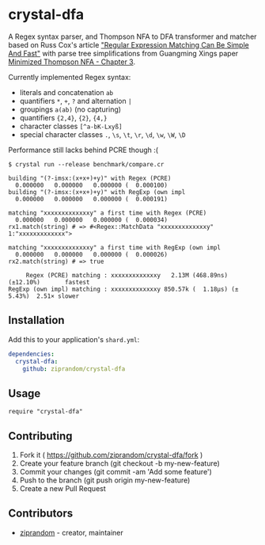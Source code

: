 # crystal-dfa

A Regex syntax parser, and Thompson NFA to DFA transformer and matcher based on Russ Cox's article ["Regular Expression Matching Can Be Simple And Fast"](https://swtch.com/~rsc/regexp/regexp1.html) with parse tree simplifications from Guangming Xings paper [Minimized Thompson NFA - Chapter 3](http://people.wku.edu/guangming.xing/thompsonnfa.pdf).

Currently implemented Regex syntax:

* literals and concatenation `ab`
* quantifiers `*`, `+`, `?` and alternation `|`
* groupings `a(ab)` (no capturing)
* quantifiers `{2,4}`, `{2}`, `{4,}`
* character classes `[^a-bK-Lxyß]`
* special character classes `.`, `\s`, `\t`, `\r`, `\d`, `\w`, `\W`, `\D`

Performance still lacks behind PCRE though :(

```
$ crystal run --release benchmark/compare.cr

building "(?-imsx:(x+x+)+y)" with Regex (PCRE)
  0.000000   0.000000   0.000000 (  0.000100)
building "(?-imsx:(x+x+)+y)" with RegExp (own impl
  0.000000   0.000000   0.000000 (  0.000191)

matching "xxxxxxxxxxxxxy" a first time with Regex (PCRE)
  0.000000   0.000000   0.000000 (  0.000034)
rx1.match(string) # => #<Regex::MatchData "xxxxxxxxxxxxxy" 1:"xxxxxxxxxxxxx">

matching "xxxxxxxxxxxxxy" a first time with RegExp (own impl
  0.000000   0.000000   0.000000 (  0.000026)
rx2.match(string) # => true

     Regex (PCRE) matching : xxxxxxxxxxxxxy   2.13M (468.89ns) (±12.10%)       fastest
RegExp (own impl) matching : xxxxxxxxxxxxxy 850.57k (  1.18µs) (± 5.43%)  2.51× slower
```

## Installation

Add this to your application's `shard.yml`:

```yaml
dependencies:
  crystal-dfa:
    github: ziprandom/crystal-dfa
```

## Usage

```crystal
require "crystal-dfa"
```

## Contributing

1. Fork it ( https://github.com/ziprandom/crystal-dfa/fork )
2. Create your feature branch (git checkout -b my-new-feature)
3. Commit your changes (git commit -am 'Add some feature')
4. Push to the branch (git push origin my-new-feature)
5. Create a new Pull Request

## Contributors

- [ziprandom](https://github.com/ziprandom)  - creator, maintainer
